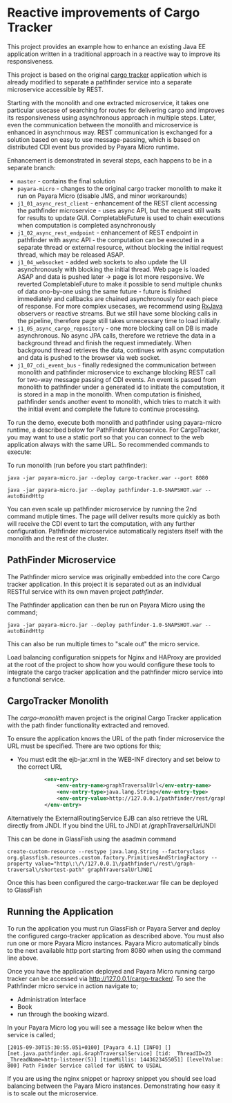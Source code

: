 Reactive improvements of Cargo Tracker
================================

This project provides an example how to enhance an existing Java EE application 
written in a traditional approach in a reactive way to improve its responsiveness.

This project is based on the original [cargo tracker](https://cargotracker.java.net/) 
application which is already modified to separate a pathfinder service into a separate 
microservice accessible by REST.

Starting with the monolith and one extracted microservice, it takes one particular usecase 
of searching for routes for delivering cargo and improves its responsiveness using asynchronous approach in multiple steps.
Later, even the communication between the monolith and microservice is enhanced in asynchrnous way. REST communication is exchanged for a solution based on easy to use message-passing, which is based on distributed CDI event bus provided by Payara Micro runtime. 

Enhancement is demonstrated in several steps, each happens to be in a separate branch:

- `master` - contains the final solution
- `payara-micro` - changes to the original cargo tracker monolith to make it run on Payara Micro (disable JMS, and minor workarounds)
- `j1_01_async_rest_client` - enhancement of the REST client accessing the pathfinder microservice - uses async API, but the request still waits for results to update GUI. CompletableFuture is used to chain executions when computation is completed asynchronously
- `j1_02_async_rest_endpoint` - enhancement of REST endpoint in pathfinder with async API - the computation can be executed in a separate thread or external resource, without blocking the initial request thread, which may be released ASAP. 
- `j1_04_websocket` - added web sockets to also update the UI asynchronously with blocking the initial thread. Web page is loaded ASAP and data is pushed later -> page is lot more responsive. We reverted CompletableFuture to make it possible to send multiple chunks of data ono-by-one using the same future - future is finished immediately and callbacks are chained asynchronously for each piece of response. For more complex usecases, we recommend using [RxJava](https://github.com/ReactiveX/RxJava) observers or reactive streams. But we still have some blocking calls in the pipeline, therefore page still takes unnecessary time to load initially.
- `j1_05_async_cargo_repository` - one more blocking call on DB is made asynchronous. No async JPA calls, therefore we retrieve the data in a background thread and finish the request immediately. When background thread retrieves the data, continues with async computation and data is pushed to the browser via web socket.
- `j1_07_cdi_event_bus` - finally redesigned the communication between monolith and pathfinder microservice to exchange blocking REST call for two-way message passing of CDI events. An event is passed from monolith to pathfinder under a generated id to initiate the computation, it is stored in a map in the monolith. When computation is finished, pathfinder sends another event to monolith, which tries to match it with the initial event and complete the future to continue processing.

To run the demo, execute both monolith and pathfinder using payara-micro runtime, a described below for PathFinder Microservice. For CargoTracker, you may want to use a static port so that you can connect to the web application always with the same URL. So recommended commands to execute:

To run monolith (run before you start pathfinder):
```shell
java -jar payara-micro.jar --deploy cargo-tracker.war --port 8080
```

```shell
java -jar payara-micro.jar --deploy pathfinder-1.0-SNAPSHOT.war --autoBindHttp
```

You can even scale up pathfinder microservice by running the 2nd command mutiple times. The page will deliver results more quickly as both will receive the CDI event to tart the computation, with any further configuration. Pathfinder microservice automatically registers itself with the monolith and the rest of the cluster.

PathFinder Microservice
-----------------------

The Pathfinder micro service was originally embedded into the core Cargo tracker
application. In this project it is separated out as an individual RESTful service
with its own maven project *pathfinder*.

The Pathfinder application can then be run on Payara Micro using the command;

```shell
java -jar payara-micro.jar --deploy pathfinder-1.0-SNAPSHOT.war --autoBindHttp
```

This can also be run multiple times to "scale out" the micro service. 

Load balancing configuration snippets for Nginx and HAProxy are provided at the 
root of the project to show how you would configure these tools to integrate
the cargo tracker application and the pathfinder micro service into a functional
service.

CargoTracker Monolith
---------------------

The *cargo-monolith* maven project is the original Cargo Tracker application with
the path finder functionality extracted and removed. 

To ensure the application knows the URL of the path finder microservice the URL 
must be specified. There are two options for this;
* You must edit the ejb-jar.xml in the WEB-INF directory and set below to the correct URL
```xml
            <env-entry>
                <env-entry-name>graphTraversalUrl</env-entry-name>
                <env-entry-type>java.lang.String</env-entry-type>
                <env-entry-value>http://127.0.0.1/pathfinder/rest/graph-traversal/shortest-path</env-entry-value>
            </env-entry>
```

Alternatively the ExternalRoutingService EJB can also retrieve the URL directly from JNDI.
If you bind the URL to JNDI at /graphTraversalUrlJNDI

This can be done in GlassFish using the asadmin command
```shell
create-custom-resource --restype java.lang.String --factoryclass org.glassfish.resources.custom.factory.PrimitivesAndStringFactory --property value="http\:\/\/127.0.0.1\/pathfinder\/rest\/graph-traversal\/shortest-path" graphTraversalUrlJNDI
 ```

Once this has been configured the cargo-tracker.war file can be deployed to GlassFish

Running the Application
-----------------------

To run the application you must run GlassFish or Payara Server and deploy the 
configured cargo-tracker application as described above. You must also run one or
more Payara Micro instances. Payara Micro automatically binds to the next available
http port starting from 8080 when using the command line above.

Once you have the application deployed and Payara Micro running cargo tracker can
 be accessed via http://127.0.0.1/cargo-tracker/.
To see the Pathfinder micro service in action navigate to;
* Administration Interface
* Book
* run through the booking wizard.

In your Payara Micro log you will see a message like below when the service is called;
```shell
[2015-09-30T15:30:55.051+0100] [Payara 4.1] [INFO] [] [net.java.pathfinder.api.GraphTraversalService] [tid: _ThreadID=23 _ThreadName=http-listener(5)] [timeMillis: 1443623455051] [levelValue: 800] Path Finder Service called for USNYC to USDAL
```
If you are using the nginx snippet or haproxy snippet you should see load balancing between
the Payara Micro instances. Demonstrating how easy it is to scale out the microservice.

